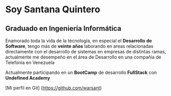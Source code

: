 # Soy Santana Quintero
## Graduado en Ingeniería Informática

Enamorado toda la vida de la técnología, en especial el **Desarrollo de Software**, tengo más de **veinte años** laborando en areas relacionadas directamente con el desarrollo de sistemas en empresas de distintas ramas,
actualmente me desempeño en el área de Desarrollo en una compañía de Telefonía 
en Venezuela

Actualmente participando en un **BootCamp** de desarrollo **FullStack** con **Undefined Academy**

[Mi perfil en Git] (https://github.com/warsant)